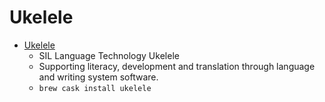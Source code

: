 # Ukelele
- [Ukelele](https://software.sil.org/ukelele/)
  -  SIL Language Technology  Ukelele
  - Supporting literacy, development and translation through language and writing system software.
  - `brew cask install ukelele`
